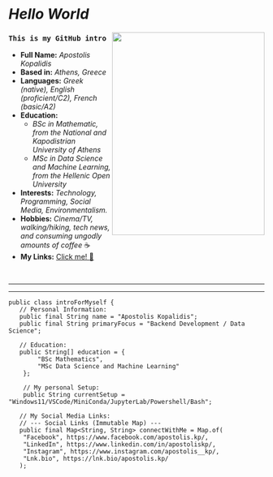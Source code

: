 # _Hello World_

<img src="https://github.com/user-attachments/assets/6a499b70-5cb5-4971-ae0e-bdb5ee067c27" height="400" width="300" align="right" />

### `This is my GitHub intro`

- __Full Name:__ _Apostolis Kopalidis_
- __Based in:__ _Athens, Greece_
- __Languages:__ _Greek (native), English (proficient/C2), French (basic/A2)_
- __Education:__
    * _BSc in Mathematic, from the National and Kapodistrian University of Athens_
    * _MSc in Data Science and Machine Learning, from the Hellenic Open University_
- __Interests:__ _Technology, Programming, Social Media, Environmentalism._
- __Hobbies:__ _Cinema/TV, walking/hiking, tech news, and consuming ungodly amounts of coffee_ ☕
- __My Links:__ [Click me! 🙂](https://lnk.bio/apostolis.kp/)
<br>

***
***

```
public class introForMyself {
   // Personal Information:
   public final String name = "Apostolis Kopalidis";
   public final String primaryFocus = "Backend Development / Data Science";

   // Education:
   public String[] education = {
        "BSc Mathematics",
        "MSc Data Science and Machine Learning"
    };

    // My personal Setup:
    public String currentSetup = "Windows11/VSCode/MiniConda/JupyterLab/Powershell/Bash";

   // My Social Media Links:
   // --- Social Links (Immutable Map) ---
   public final Map<String, String> connectWithMe = Map.of(
    "Facebook", https://www.facebook.com/apostolis.kp/,
    "LinkedIn", https://www.linkedin.com/in/apostoliskp/,
    "Instagram", https://www.instagram.com/apostolis__kp/,
    "Lnk.bio", https://lnk.bio/apostolis.kp/
   );
```
